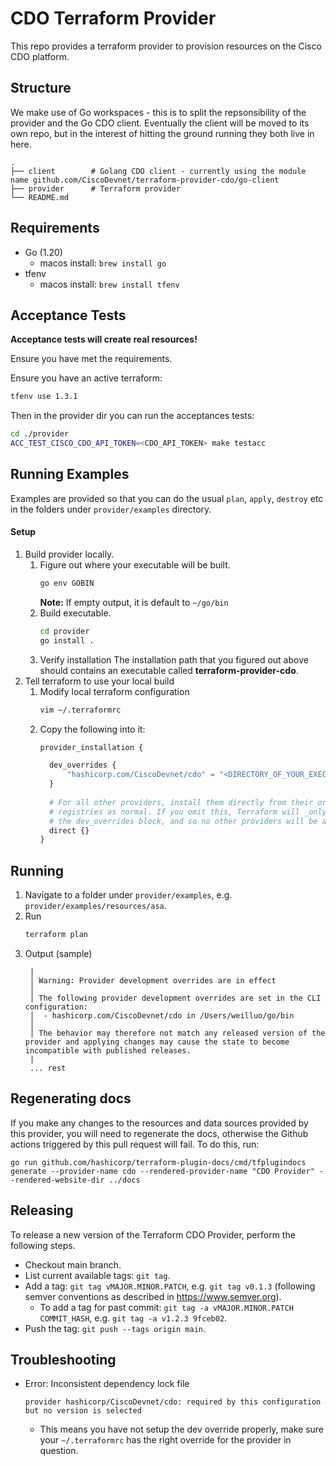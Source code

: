 # CDO Terraform Provider

This repo provides a terraform provider to provision resources on the Cisco CDO platform.

## Structure

We make use of Go workspaces - this is to split the repsonsibility of the provider and the Go CDO client. 
Eventually the client will be moved to its own repo, but in the interest of hitting the ground running they both live in here.

```
.
├── client        # Golang CDO client - currently using the module name github.com/CiscoDevnet/terraform-provider-cdo/go-client
├── provider      # Terraform provider
└── README.md
```

## Requirements

* Go (1.20)
  - macos install: `brew install go`
* tfenv 
  - macos install: `brew install tfenv`

## Acceptance Tests

**Acceptance tests will create real resources!**

Ensure you have met the requirements.

Ensure you have an active terraform:

```bash
tfenv use 1.3.1
```

Then in the provider dir you can run the acceptances tests:

```bash
cd ./provider
ACC_TEST_CISCO_CDO_API_TOKEN=<CDO_API_TOKEN> make testacc
```

## Running Examples
Examples are provided so that you can do the usual `plan`, `apply`, `destroy` etc in the folders under `provider/examples` directory.
#### Setup
1. Build provider locally.
   1. Figure out where your executable will be built.
      ```bash
      go env GOBIN
      ```
      **Note:** If empty output, it is default to `~/go/bin`
   2. Build executable.
      ```bash
      cd provider
      go install .
      ```
   3. Verify installation
      The installation path that you figured out above should contains an executable called **terraform-provider-cdo**.
2. Tell terraform to use your local build
   1. Modify local terraform configuration
      ```bash
      vim ~/.terraformrc
      ```
   2. Copy the following into it:
      ```terraform
      provider_installation {
   
        dev_overrides {
            "hashicorp.com/CiscoDevnet/cdo" = "<DIRECTORY_OF_YOUR_EXECUTABLE>"
        }
  
        # For all other providers, install them directly from their origin provider
        # registries as normal. If you omit this, Terraform will _only_ use
        # the dev_overrides block, and so no other providers will be available.
        direct {}
      }
      ```
## Running
1. Navigate to a folder under `provider/examples`, e.g. `provider/examples/resources/asa`.
2. Run
   ```bash
   terraform plan
   ```
3. Output (sample)
   ```
    |
    │ Warning: Provider development overrides are in effect
    │
    │ The following provider development overrides are set in the CLI configuration:
    │  - hashicorp.com/CiscoDevnet/cdo in /Users/weilluo/go/bin
    │
    │ The behavior may therefore not match any released version of the provider and applying changes may cause the state to become incompatible with published releases.
    |
    ... rest
   ```

## Regenerating docs

If you make any changes to the resources and data sources provided by this provider, you will need to regenerate the docs, otherwise the Github actions triggered by this pull request will fail. To do this, run:
```
go run github.com/hashicorp/terraform-plugin-docs/cmd/tfplugindocs generate --provider-name cdo --rendered-provider-name "CDO Provider" --rendered-website-dir ../docs
```

## Releasing

To release a new version of the Terraform CDO Provider, perform the following steps.

- Checkout main branch.
- List current available tags: `git tag`.
- Add a tag: `git tag vMAJOR.MINOR.PATCH`, e.g. `git tag v0.1.3` (following semver conventions as described in https://www.semver.org).
  - To add a tag for past commit: `git tag -a vMAJOR.MINOR.PATCH COMMIT_HASH`, e.g. `git tag -a v1.2.3 9fceb02`. 
- Push the tag: `git push --tags origin main`.

## Troubleshooting
- Error: Inconsistent dependency lock file
  ```
  provider hashicorp/CiscoDevnet/cdo: required by this configuration but no version is selected
  ```
  - This means you have not setup the dev override properly, make sure your `~/.terraformrc` has the right override for the provider in question.